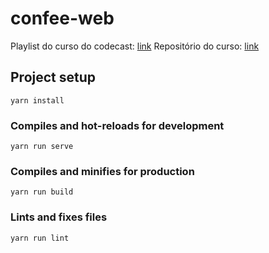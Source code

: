 # confee-web

Playlist do curso do codecast: [link](https://www.youtube.com/playlist?list=PLy5T05I_eQYOr3uPSI-eTVCLe1GF1qOf5)
Repositório do curso: [link](https://github.com/codecasts/confee-web)
## Project setup
```
yarn install
```

### Compiles and hot-reloads for development
```
yarn run serve
```

### Compiles and minifies for production
```
yarn run build
```

### Lints and fixes files
```
yarn run lint
```
